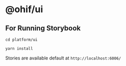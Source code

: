 # @ohif/ui

## For Running Storybook

```
cd platform/ui

yarn install

```

Stories are available default at `http://localhost:6006/`

